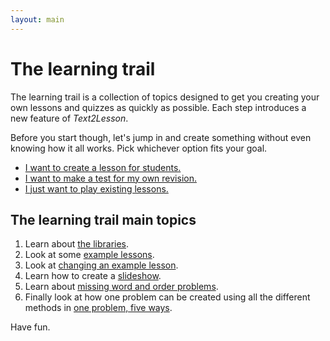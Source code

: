 ```yaml
---
layout: main
---
```


# The learning trail

The learning trail is a collection of topics designed to get you creating your own
lessons and quizzes as quickly as possible. Each step introduces a new feature of
_Text2Lesson_.

Before you start though, let's jump in and create something without even knowing
how it all works. Pick whichever option fits your goal.

- [I want to create a lesson for students.](./create-a-lesson-for-students.md)
- [I want to make a test for my own revision.](./create-a-revision-test.md)
- [I just want to play existing lessons.](./i-just-want-to-play.md)

## The learning trail main topics

1. Learn about [the libraries](the-libraries.md).
1. Look at some [example lessons](examples.md).
1. Look at [changing an example lesson](changing-an-example-lesson.md).
1. Learn how to create a [slideshow](slideshows.md).
1. Learn about [missing word and order problems](missing-word-and-order.md).
1. Finally look at how one problem can be created using all the different methods in [one problem, five ways](./one-problem-five-ways.md).

Have fun.
